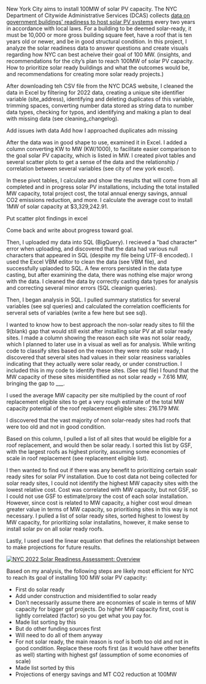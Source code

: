New York City aims to install 100MW of solar PV capacity. The NYC Department of Citywide Administrative Services (DCAS) collects [data on government buildings' readiness to host solar PV systems](https://data.cityofnewyork.us/City-Government/City-of-New-York-Municipal-Solar-Readiness-Assessm/cfz5-6fvh/about_data) every two years in accordance with local laws. For a building to be deemed solar-ready, it must be 10,000 or more gross building square feet, have a roof that is ten years old or newer, and be in good structural condition. In this project, I analyze the solar readiness data to answer questions and create visuals regarding how NYC can best acheive their goal of 100 MW. (insights, and recommendations for the city’s plan to reach 100MW of solar PV capacity. How to prioritize solar ready buildings and what the outcomes would be, and recommendations for creating more solar ready projects.)

After downloading teh CSV file from the NYC DCAS website, I cleaned the data in Excel by filtering for 2022 data, creating a unique site identifier variable (site_address), identifying and deleting duplicates of this variable, trimming spaces, converting number data stored as string data to number data types, checking for typos, and identifying and making a plan to deal with missing data (see cleaning_changelog).

Add issues iwth data
Add how I approached duplicates adn missing

After the data was in good shape to use, examined it in Excel. I added a column converting KW to MW (KW/1000), to facilitate easier comparison to the goal solar PV capacity, which is listed in MW. I created pivot tables and several scatter plots to get a sense of the data and the relationship / correlation between several variables (see city of new york excel). 

In these pivot tables, I calculate and show the results that will come from all completed and in progress solar PV installations, including the total installed MW capacity, total project cost, the total annual energy savings, annual CO2 emissions reduction, and more. I calculate the average cost to install 1MW of solar capacity at $3,329,242.91.

Put scatter plot findings in excel

Come back and write about progress toward goal.

Then, I uploaded my data into SQL (BigQuery). I recieved a "bad character" error when uploading, and discovered that the data had various null characters that appeared in SQL (despite my file being UTF-8 encoded). I used the Excel VBM editor to clean the data (see VBM file), and successfully uplaoded to SQL. A few errors persisted in the data type casting, but after examining the data, there was nothing else major wrong with the data. I cleaned the data by correctly casting data types for analysis and correcting several minor errors (SQL cleanign queries).

Then, I began analysis in SQL. I pulled summary statistics for several variables (see sql queries) and calculated the correlation coefficients for serveral sets of variables (write a few here but see sql).

I wanted to know how to best approach the non-solar ready sites to fill the 9(blank) gap that would still exist after installing solar PV at all solar ready sites. I made a column showing the reason each site was not solar ready, which I planned to later use in a visual as well as for analysis. While writing code to classify sites based on the reason they were nto solar ready, I discovered that several sites had values in their solar reasiness variables indicating that they actually were solar ready, or under construction. I included this in my code to identify these sites. (See sql file) I found that the MW capacity of these sites misidentified as not solar ready = 7.616 MW, bringing the gap to ___.

I used the average MW capacity per site multiplied by the count of roof replacement eligible sites to get a very rough estimate of the total MW capacity potential of the roof replacement eligible sites: 216.179 MW.

I discovered that the vast majority of non solar-ready sites had roofs that were too old and not in good condition. 

Based on this column, I pulled a list of all sites that would be eligible for a roof replacement, and would then be solar ready. I sorted this list by GSF, with the largest roofs as highest priority, assuming some economies of scale in roof replacement (see replacement eligible list).


I then wanted to find out if there was any benefit to prioritizing certain soalr ready sites for solar PV installation. Due to cost data not being collected for solar ready sites, I could not identify the highest MW capacity sites with the lowest relative cost. Cost was correlated with MW capacity, but not GSF, so I could not use GSF to estimate/proxy the cost of each solar installation. However, since cost is related to MW capacity, a higher cost woul dmean greater value in terms of MW capacity, so prioritixing sites in this way is not necessary. I pulled a list of solar ready sites, sorted highest to lowest by MW capacity, for prioritizing solar installatins, however, it make sense to install solar pv on all solar ready roofs.  

Lastly, I used used the linear equation that defines the relationshipt between to make projections for future results.

<div class='tableauPlaceholder' id='viz1722728357143' style='position: relative'><noscript><a href='#'><img alt='NYC 2022 Solar Readiness Assessment: Overview ' src='https:&#47;&#47;public.tableau.com&#47;static&#47;images&#47;NY&#47;NYCSolarReadiness&#47;Dashboard2&#47;1_rss.png' style='border: none' /></a></noscript><object class='tableauViz'  style='display:none;'><param name='host_url' value='https%3A%2F%2Fpublic.tableau.com%2F' /> <param name='embed_code_version' value='3' /> <param name='site_root' value='' /><param name='name' value='NYCSolarReadiness&#47;Dashboard2' /><param name='tabs' value='no' /><param name='toolbar' value='yes' /><param name='static_image' value='https:&#47;&#47;public.tableau.com&#47;static&#47;images&#47;NY&#47;NYCSolarReadiness&#47;Dashboard2&#47;1.png' /> <param name='animate_transition' value='yes' /><param name='display_static_image' value='yes' /><param name='display_spinner' value='yes' /><param name='display_overlay' value='yes' /><param name='display_count' value='yes' /><param name='language' value='en-US' /></object></div>                <script type='text/javascript'>                    var divElement = document.getElementById('viz1722728357143');                    var vizElement = divElement.getElementsByTagName('object')[0];                    if ( divElement.offsetWidth > 800 ) { vizElement.style.width='1000px';vizElement.style.height='827px';} else if ( divElement.offsetWidth > 500 ) { vizElement.style.width='1000px';vizElement.style.height='827px';} else { vizElement.style.width='100%';vizElement.style.height='2027px';}                     var scriptElement = document.createElement('script');                    scriptElement.src = 'https://public.tableau.com/javascripts/api/viz_v1.js';                    vizElement.parentNode.insertBefore(scriptElement, vizElement);                </script>

Based on my analysis, the following steps are likely most efficient for NYC to reach its goal of installing 100 MW solar PV capacity:
<ul>
<li>First do solar ready</li>
<li>Add under construction and misidentified to solar ready</li>
<li>Don’t necessarily assume there are economies of scale in terms of MW capacity for bigger gsf projects. Do higher MW capacity first, cost is lightly correlated (factor) so you get what you pay for.</li>
<li>Made list sorting by this</li>
<li>But do other funding sources first</li>
<li>Will need to do all of them anyway</li>
<li>For not solar ready, the main reason is roof is both too old and not in good condition. Replace these roofs first (as it would have other benefits as well) starting with highest gsf (assumption of some economies of scale)</li>
<li>Made list sorted by this</li>
<li>Projections of energy savings and MT CO2 reduction at 100MW</li>
</ul>







